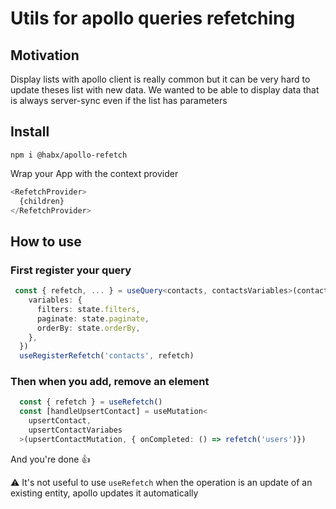 # Utils for apollo queries refetching

## Motivation

Display lists with apollo client is really common but it can be very
hard to update theses list with new data. We wanted to be able to
display data that is always server-sync even if the list has parameters

## Install

```shell
npm i @habx/apollo-refetch
```

Wrap your App with the context provider 

```typescript jsx
<RefetchProvider>
  {children}
</RefetchProvider>
```

## How to use

### First register your query

```typescript
 const { refetch, ... } = useQuery<contacts, contactsVariables>(contactsQuery, {
    variables: {
      filters: state.filters,
      paginate: state.paginate,
      orderBy: state.orderBy,
    },
  })
  useRegisterRefetch('contacts', refetch)
```

### Then when you add, remove an element
```typescript
  const { refetch } = useRefetch()
  const [handleUpsertContact] = useMutation<
    upsertContact,
    upsertContactVariabes
  >(upsertContactMutation, { onCompleted: () => refetch('users')})
````

And you're done 👍

⚠️ It's not useful to use `useRefetch` when the operation is an update
of an existing entity, apollo updates it automatically

